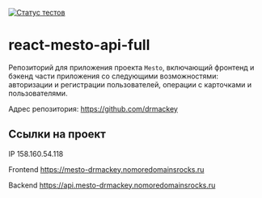 [![Статус тестов](../../actions/workflows/tests.yml/badge.svg)](../../actions/workflows/tests.yml)

# react-mesto-api-full

Репозиторий для приложения проекта `Mesto`, включающий фронтенд и бэкенд части приложения со следующими возможностями: авторизации и регистрации пользователей, операции с карточками и пользователями.

Адрес репозитория: https://github.com/drmackey

## Ссылки на проект

IP 158.160.54.118

Frontend https://mesto-drmackey.nomoredomainsrocks.ru

Backend https://api.mesto-drmackey.nomoredomainsrocks.ru
